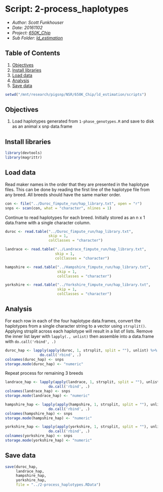 # Script: 2-process_haplotypes

- *Author: Scott Funkhouser*
- *Date: 20161102*
- *Project: [650K_Chip](../../../README.md)*
- *Sub Folder: [ld_estimation](../../ld_estimation.md)*

## Table of Contents

1. [Objectives](#objectives)
2. [Install libraries](#install-libraries)
3. [Load data](#load-data)
4. [Analysis](#analysis)
6. [Save data](#save-data)


```r
setwd("/mnt/research/pigsnp/NSR/650K_Chip/ld_estimation/scripts")
```

## Objectives

1. Load haplotypes generated from `1-phase_genotypes.R` and save to disk
as an animal x snp data.frame

## Install libraries


```r
library(devtools)
library(magrittr)
```

## Load data
Read maker names in the order that they are presented in the haplotype files.
This can be done by reading the first line of the haplotype file from any breed.
All breeds should have the same marker order.


```r
con <- file("../Duroc_fimpute_run/hap_library.txt", open = "r")
snps <- scan(con, what = "character", nlines = 1)
```

Continue to read haplotypes for each breed. Initially stored as an
n x 1 data.frame with a single character column.


```r
duroc <- read.table("../Duroc_fimpute_run/hap_library.txt",
                    skip = 1,
                    colClasses = "character")

landrace <- read.table("../Landrace_fimpute_run/hap_library.txt",
                       skip = 1,
                       colClasses = "character")

hampshire <- read.table("../Hampshire_fimpute_run/hap_library.txt",
                        skip = 1,
                        colClasses = "character")

yorkshire <- read.table("../Yorkshire_fimpute_run/hap_library.txt",
                        skip = 1,
                        colClasses = "character")
```

## Analysis
For each row in each of the four haplotype data.frames, convert the haplotypes
from a single character string to a vector using `strsplit()`. Applying
strsplit across each haplotype will result in a list of lists. Remove the inner
list layer with `lapply(., unlist)` then assemble into a data.frame with
`do.call('rbind', .)`


```r
duroc_hap <- lapply(apply(duroc, 1, strsplit, split = ""), unlist) %>%
                do.call('rbind', .)
colnames(duroc_hap) <- snps
storage.mode(duroc_hap) <- "numeric"
```

Repeat process for remaining 3 breeds


```r
landrace_hap <- lapply(apply(landrace, 1, strsplit, split = ""), unlist) %>%
                    do.call('rbind', .)
colnames(landrace_hap) <- snps
storage.mode(landrace_hap) <- "numeric"

hampshire_hap <- lapply(apply(hampshire, 1, strsplit, split = ""), unlist) %>%
                    do.call('rbind', .)
colnames(hampshire_hap) <- snps
storage.mode(hampshire_hap) <- "numeric"

yorkshire_hap <- lapply(apply(yorkshire, 1, strsplit, split = ""), unlist) %>%
                    do.call('rbind', .)
colnames(yorkshire_hap) <- snps
storage.mode(yorkshire_hap) <- "numeric"
```

## Save data


```r
save(duroc_hap,
     landrace_hap,
     hampshire_hap,
     yorkshire_hap,
     file = "../2-process_haplotypes.RData")
```

